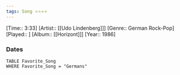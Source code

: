 ```yaml
---
tags: Song ⭐⭐⭐⭐ 
---
```

[Time:: 3:33]
[Artist:: [[Udo Lindenberg]]]
[Genre:: German Rock-Pop]
[Played:: ]
[Album:: [[Horizont]]]
[Year:: 1986]
### Dates
````dataview
TABLE Favorite_Song
WHERE Favorite_Song = "Germans"
````